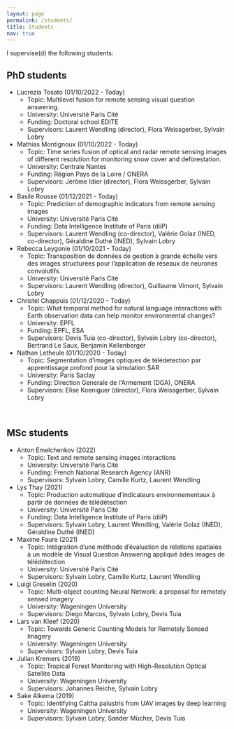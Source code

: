 ```yaml
---
layout: page
permalink: /students/
title: Students
nav: true
---
```


I supervise(d) the following students:

## PhD students
- Lucrezia Tosato (01/10/2022 - Today)
	* Topic: Multilevel fusion for remote sensing visual question answering.
	* University: Université Paris Cité
	* Funding: Doctoral school EDITE
	* Supervisors: Laurent Wendling (director), Flora Weissgerber, Sylvain Lobry
- Mathias Montignoux (01/10/2022 - Today)
	* Topic: Time series fusion of optical and radar remote sensing images of different resolution for monitoring snow cover and deforestation.
	* University: Centrale Nantes
	* Funding: Région Pays de la Loire / ONERA
	* Supervisors: Jérôme Idier (director), Flora Weissgerber, Sylvain Lobry
- Basile Rousse (01/12/2021 - Today)
	* Topic: Prediction of demographic indicators from remote sensing images
	* University: Université Paris Cité
	* Funding: Data Intelligence Institute of Paris (diiP)
	* Supervisors: Laurent Wendling (co-director), Valérie Golaz (INED, co-director), Géraldine Duthé (INED), Sylvain Lobry
- Rebecca Leygonie (01/10/2021 - Today)
	* Topic: Transposition de données de gestion à grande échelle vers des images structurées pour l’application de réseaux de neurones convolutifs.
	* University: Université Paris Cité
	* Supervisors: Laurent Wendling (director), Guillaume Vimont, Sylvain Lobry
- Christel Chappuis (01/12/2020 - Today)
	* Topic: What temporal method for natural language interactions with Earth observation data can help monitor environmental changes?
	* University: EPFL
	* Funding: EPFL, ESA
	* Supervisors: Devis Tuia (co-director), Sylvain Lobry (co-director), Bertrand Le Saux, Benjamin Kellenberger
- Nathan Letheule (01/10/2020 - Today)
	* Topic: Segmentation d’images optiques de télédetection par apprentissage profond pour la simulation SAR
	* University: Paris Saclay
	* Funding: Direction Generale de l'Armement (DGA), ONERA
	* Supervisors: Elise Koeniguer (director), Flora Weissgerber, Sylvain Lobry

<br>

## MSc students
- Anton Emelchenkov (2022)
	* Topic: Text and remote sensing images interactions
	* University: Université Paris Cité
	* Funding: French National Research Agency (ANR)
	* Supervisors: Sylvain Lobry, Camille Kurtz, Laurent Wendling
- Lys Thay (2021)
	* Topic: Production automatique d’indicateurs environnementaux à partir de données de télédétection
	* University: Université Paris Cité
	* Funding: Data Intelligence Institute of Paris (diiP)
	* Supervisors: Sylvain Lobry, Laurent Wendling, Valérie Golaz (INED), Géraldine Duthé (INED)
- Maxime Faure (2021)
	* Topic: Intégration d’une méthode d’évaluation de relations spatiales à un modèle de Visual Question Answering appliqué àdes images de télédétection
	* University: Université Paris Cité
	* Supervisors: Sylvain Lobry, Camille Kurtz, Laurent Wendling
- Luigi Greselin (2020)
	* Topic: Multi-object counting Neural Network: a proposal for remotely sensed imagery
	* University: Wageningen University
	* Supervisors: Diego Marcos, Sylvain Lobry, Devis Tuia
- Lars van Kleef (2020)
	* Topic: Towards Generic Counting Models for Remotely Sensed Imagery
	* University: Wageningen University
	* Supervisors: Sylvain Lobry, Devis Tuia
- Julian Kremers (2019)
	* Topic: Tropical Forest Monitoring with High-Resolution Optical Satellite Data
	* University: Wageningen University
	* Supervisors: Johannes Reiche, Sylvain Lobry
- Sake Alkema (2019)
	* Topic: Identifying Caltha palustris from UAV images by deep learning
	* University: Wageningen University
	* Supervisors: Sylvain Lobry, Sander Mücher, Devis Tuia